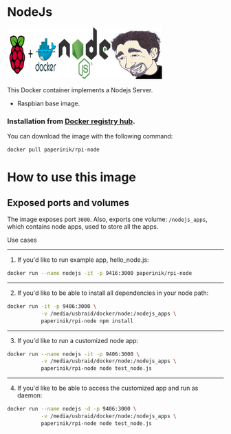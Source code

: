 # NodeJs

![docker_logo](https://raw.githubusercontent.com/brunocantisano/rpi-node/master/files/docker.png)![docker_nodejs_logo](https://raw.githubusercontent.com/brunocantisano/rpi-node/master/files/logo-nodejs.png)![docker_paperinik_logo](https://raw.githubusercontent.com/brunocantisano/rpi-node/master/files/docker_paperinik_120x120.png)

This Docker container implements a Nodejs Server.

 * Raspbian base image.
 
### Installation from [Docker registry hub](https://registry.hub.docker.com/u/paperinik/rpi-node/).

You can download the image with the following command:

```bash
docker pull paperinik/rpi-node
```

# How to use this image

Exposed ports and volumes
----

The image exposes port `3000`. Also, exports one volume: `/nodejs_apps`, which contains node apps, used to store all the apps.

Use cases

----

1) If you'd like to run example app, hello_node.js:

```bash
docker run --name nodejs -it -p 9416:3000 paperinik/rpi-node
```

----

2) If you'd like to be able to install all dependencies in your node path:

```bash
docker run -it -p 9406:3000 \
           -v /media/usbraid/docker/node:/nodejs_apps \ 
           paperinik/rpi-node npm install
```

----

3) If you'd like to run a customized node app:

```bash
docker run --name nodejs -it -p 9406:3000 \
           -v /media/usbraid/docker/node:/nodejs_apps \
           paperinik/rpi-node node test_node.js
```

----

4) If you'd like to be able to access the customized app and run as daemon:

```bash
docker run --name nodejs -d -p 9406:3000 \
           -v /media/usbraid/docker/node:/nodejs_apps \
           paperinik/rpi-node node test_node.js
```